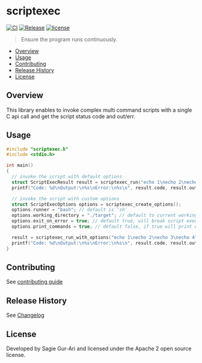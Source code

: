 # scriptexec

[![CI](https://github.com/sagiegurari/c_scriptexec/workflows/CI/badge.svg?branch=master)](https://github.com/sagiegurari/c_scriptexec/actions)
[![Release](https://img.shields.io/github/v/release/sagiegurari/c_scriptexec)](https://github.com/sagiegurari/c_scriptexec/releases)
[![license](https://img.shields.io/github/license/sagiegurari/c_scriptexec)](https://github.com/sagiegurari/c_scriptexec/blob/master/LICENSE)

> Ensure the program runs continuously.

* [Overview](#overview)
* [Usage](#usage)
* [Contributing](.github/CONTRIBUTING.md)
* [Release History](CHANGELOG.md)
* [License](#license)

<a name="overview"></a>
## Overview
This library enables to invoke complex multi command scripts with a single C api call and get the script status code and out/err.

<a name="usage"></a>
## Usage

```c
#include "scriptexec.h"
#include <stdio.h>

int main()
{
  // invoke the script with default options
  struct ScriptExecResult result = scriptexec_run("echo 1\necho 2\necho 3\necho 4");
  printf("Code: %d\nOutput:\n%s\nError:\n%s\n", result.code, result.out, result.err);

  // invoke the script with custom options
  struct ScriptExecOptions options = scriptexec_create_options();
  options.runner = "bash"; // default is 'sh'
  options.working_directory = "./target"; // default to current working directory
  options.exit_on_error = true; // default true, will break script execution on any error
  options.print_commands = true; // default false, if true will print every command before invocation

  result = scriptexec_run_with_options("echo 1\necho 2\necho 3\necho 4", options);
  printf("Code: %d\nOutput:\n%s\nError:\n%s\n", result.code, result.out, result.err);
}
```

## Contributing
See [contributing guide](.github/CONTRIBUTING.md)

<a name="history"></a>
## Release History

See [Changelog](CHANGELOG.md)

<a name="license"></a>
## License
Developed by Sagie Gur-Ari and licensed under the Apache 2 open source license.
